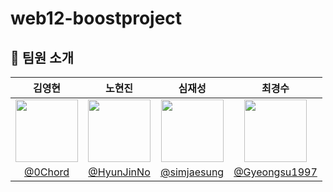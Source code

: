 # web12-boostproject

## 🌱 팀원 소개

| 김영현 | 노현진 | 심재성 | 최경수 |
|:---:|:---:|:---:|:---:|
| <img src="https://github.com/0Chord.png" width="100" height="100"> | <img src="https://github.com/HyunJinNo.png" width="100" height="100"> | <img src="https://github.com/simjaesung.png" width="100" height="100"> | <img src="https://github.com/Gyeongsu1997.png" width="100" height="100"> |
| [@0Chord](https://github.com/0Chord) | [@HyunJinNo](https://github.com/HyunJinNo) | [@simjaesung](https://github.com/simjaesung) | [@Gyeongsu1997](https://github.com/Gyeongsu1997) |
